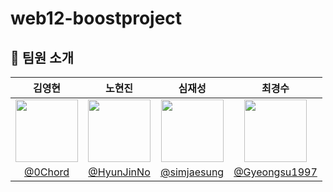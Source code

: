 # web12-boostproject

## 🌱 팀원 소개

| 김영현 | 노현진 | 심재성 | 최경수 |
|:---:|:---:|:---:|:---:|
| <img src="https://github.com/0Chord.png" width="100" height="100"> | <img src="https://github.com/HyunJinNo.png" width="100" height="100"> | <img src="https://github.com/simjaesung.png" width="100" height="100"> | <img src="https://github.com/Gyeongsu1997.png" width="100" height="100"> |
| [@0Chord](https://github.com/0Chord) | [@HyunJinNo](https://github.com/HyunJinNo) | [@simjaesung](https://github.com/simjaesung) | [@Gyeongsu1997](https://github.com/Gyeongsu1997) |
